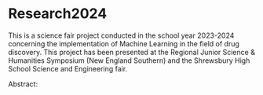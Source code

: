 # Research2024

This is a science fair project conducted in the school year 2023-2024 concerning the implementation of Machine Learning in the field of drug discovery. This project has been presented at the Regional Junior Science & Humanities Symposium (New England Southern) and the Shrewsbury High School Science and Engineering fair.

Abstract:
